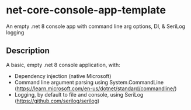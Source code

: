 # net-core-console-app-template

An empty .net 8 console app with command line arg options, DI, &amp; SeriLog logging

## Description
A basic, empty .net 8 console application, with:

* Dependency injection (native Microsoft)
* Command line argument parsing using System.CommandLine (https://learn.microsoft.com/en-us/dotnet/standard/commandline/)
* Logging, by default to file and console, using SeriLog (https://github.com/serilog/serilog)
